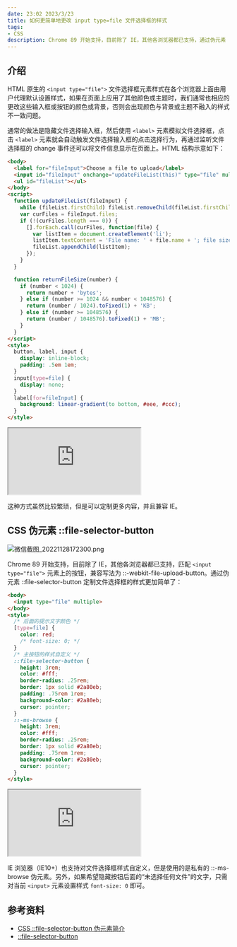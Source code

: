 ```yaml
---
date: 23:02 2023/3/23
title: 如何更简单地更改 input type=file 文件选择框的样式
tags:
- CSS
description: Chrome 89 开始支持，目前除了 IE，其他各浏览器都已支持，通过伪元素 ::file-selector-button 匹配 input type="file" 元素上的按钮，定制文件选择框的样式。
---
```

## 介绍
HTML 原生的 `<input type="file">` 文件选择框元素样式在各个浏览器上面由用户代理默认设置样式，如果在页面上应用了其他颜色或主题时，我们通常也相应的更改这些输入框或按钮的颜色或背景，否则会出现颜色与背景或主题不融入的样式不一致问题。

通常的做法是隐藏文件选择输入框，然后使用 `<label>` 元素模拟文件选择框，点击 `<label>` 元素就会自动触发文件选择输入框的点击选择行为，再通过监听文件选择框的 change 事件还可以将文件信息显示在页面上。HTML 结构示意如下：
```html
<body>
  <label for="fileInput">Choose a file to upload</label>
  <input id="fileInput" onchange="updateFileList(this)" type="file" multiple>
  <ul id="fileList"></ul>
</body>
<script>
  function updateFileList(fileInput) {
    while (fileList.firstChild) fileList.removeChild(fileList.firstChild);
    var curFiles = fileInput.files;
    if (!(curFiles.length === 0)) {
      [].forEach.call(curFiles, function(file) {
        var listItem = document.createElement('li');
        listItem.textContent = 'File name: ' + file.name + '; file size ' + returnFileSize(file.size) + '.';
        fileList.appendChild(listItem);
      });
    }
  }

  function returnFileSize(number) {
    if (number < 1024) {
      return number + 'bytes';
    } else if (number >= 1024 && number < 1048576) {
      return (number / 1024).toFixed(1) + 'KB';
    } else if (number >= 1048576) {
      return (number / 1048576).toFixed(1) + 'MB';
    }
  }
</script>
<style>
  button, label, input {
    display: inline-block;
    padding: .5em 1em;
  }
  input[type=file] {
    display: none;
  }
  label[for=fileInput] {
    background: linear-gradient(to bottom, #eee, #ccc);
  }
</style>
```
<iframe src="https://code.juejin.cn/pen/7171005126797164558"></iframe>

这种方式虽然比较繁琐，但是可以定制更多内容，并且兼容 IE。

## CSS 伪元素 ::file-selector-button
![微信截图_20221128172300.png](https://p6-juejin.byteimg.com/tos-cn-i-k3u1fbpfcp/bb37d02aa5d84e888c289e3bed796d0f~tplv-k3u1fbpfcp-watermark.image?)

Chrome 89 开始支持，目前除了 IE，其他各浏览器都已支持，匹配 `<input type="file">` 元素上的按钮，兼容写法为 ::-webkit-file-upload-button。通过伪元素 ::file-selector-button 定制文件选择框的样式更加简单了：
```html
<body>
  <input type="file" multiple>
</body>
<style>
  /* 后面的提示文字颜色 */
  [type=file] {
    color: red;
    /* font-size: 0; */
  }
  /* 主按钮的样式自定义 */
  ::file-selector-button {
    height: 3rem;
    color: #fff;
    border-radius: .25rem;
    border: 1px solid #2a80eb;
    padding: .75rem 1rem;
    background-color: #2a80eb;
    cursor: pointer;
  }
  ::-ms-browse {
    height: 3rem;
    color: #fff;
    border-radius: .25rem;
    border: 1px solid #2a80eb;
    padding: .75rem 1rem;
    background-color: #2a80eb;
    cursor: pointer;
  }
</style>
```
<iframe src="https://code.juejin.cn/pen/7171009839273869320"></iframe>

IE 浏览器（IE10+）也支持对文件选择框样式自定义，但是使用的是私有的 ::-ms-browse 伪元素。另外，如果希望隐藏按钮后面的“未选择任何文件”的文字，只需对当前 `<input>` 元素设置样式 `font-size: 0` 即可。

## 参考资料
- [CSS ::file-selector-button 伪元素简介](https://www.zhangxinxu.com/wordpress/2022/10/css-file-selector-button/)
- [::file-selector-button](https://developer.mozilla.org/en-US/docs/Web/CSS/::file-selector-button)